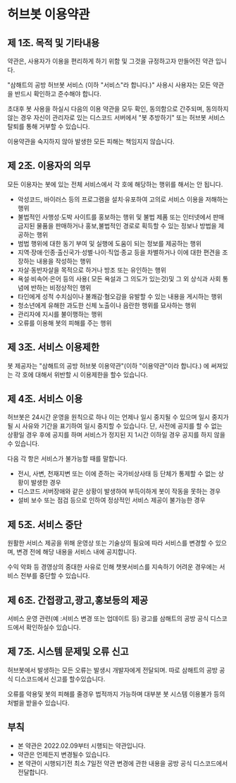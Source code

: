 # 허브봇 이용약관

## 제 1조. 목적 및 기타내용
약관은, 사용자가 이용을 편리하게 하기 위함 및 그것을 규정하고자 만들어진 약관 입니다.

"삼해트의 공방 허브봇 서비스 (이하 "서비스"라 합니다.)" 사용시 사용자는 모든 약관을 반드시 확인하고 준수해야 합니다.

초대후 봇 사용을 하실시 다음의 이용 약관을 모두 확인, 동의함으로 간주되며, 동의하지 않는 경우 자신이 관리자로 있는 디스코드 서버에서 "봇 추방하기" 또는 허브봇 서비스 탈퇴를 통해 거부할 수 있습니다.

이용약관을 숙지하지 않아 발생한 모든 피해는 책임지지 않습니다.

## 제 2조. 이용자의 의무
모든 이용자는 봇에 있는 전체 서비스에서 각 호에 해당하는 행위를 해서는 안 됩니다.
+ 악성코드, 바이러스 등의 프로그램을 설치·유포하여 고의로 서비스 이용을 저해하는 행위
+ 불법적인 사행성·도박 사이트를 홍보하는 행위 및 불법 제품 또는 인터넷에서 판매 금지된 물품을 판매하거나 홍보,불법적인 경로로 획득할 수 있는 정보나 방법을 제공하는 행위
+ 범법 행위에 대한 동기 부여 및 실행에 도움이 되는 정보를 제공하는 행위
+ 지역·장애·인종·출신국가·성별·나이·직업·종교 등을 차별하거나 이에 대한 편견을 조장하는 내용을 작성하는 행위
+ 자살·동반자살을 목적으로 하거나 방조 또는 유인하는 행위
+ 욕설·비속어·은어 등의 사용( 모든 욕설과 그 의도가 있는것)및 그 외 상식과 사회 통념에 반하는 비정상적인 행위
+ 타인에게 성적 수치심이나 불쾌감·혐오감을 유발할 수 있는 내용을 게시하는 행위
+ 청소년에게 유해한 과도한 신체 노출이나 음란한 행위를 묘사하는 행위
+ 관리자에 지시를 불이행하는 행위
+ 오류를 이용해 봇의 피해를 주는 행위

## 제 3조. 서비스 이용제한
봇 제공자는 "삼해트의 공방 허브봇 이용약관"(이하 "이용약관"이라 합니다.) 에 써져있는 각 호에 대해서 위반할 시 이용제한을 할수 있습니다.

## 제 4조. 서비스 이용
허브봇은 24시간 운영을 원칙으로 하나 이는 언제나 일시 중지될 수 있으며 일시 중지가 될 시 사유와 기간을 표기하여 일시 중지할 수 있습니다. 단, 사전에 공지를 할 수 없는 상황일 경우 후에 공지를 하며 서비스가 정지된 지 1시간 이하일 경우 공지를 하지 않을 수 있습니다.

다음 각 항은 서비스가 불가능할 때를 말합니다.

+ 전시, 사변, 천재지변 또는 이에 준하는 국가비상사태 등 단체가 통제할 수 없는 상황이 발생한 경우
+ 디스코드 서버장애와 같은 상황이 발생하여 부득이하게 봇이 작동을 못하는 경우
+ 설비 보수 또는 점검 등으로 인하여 정상적인 서비스 제공이 불가능한 경우

## 제 5조. 서비스 중단
원활한 서비스 제공을 위해 운영상 또는 기술상의 필요에 따라 서비스를 변경할 수 있으며, 변경 전에 해당 내용을 서비스 내에 공지합니다.

수익 악화 등 경영상의 중대한 사유로 인해 챗봇서비스를 지속하기 어려운 경우에는 서비스 전부를 중단할 수 있습니다.

## 제 6조. 간접광고,광고,홍보등의 제공
서비스 운영 관련(예 :서비스 변경 또는 업데이트 등) 광고를 삼해트의 공방 공식 디스코드에서 확인하실수 있습니다.

## 제 7조. 시스템 문제및 오류 신고
허브봇에서 발생하는 모든 오류는 발생시 개발자에게 전달되며.
따로 삼해트의 공방 공식 디스코드에서 신고를 할수있습니다.

오류를 악용및 봇의 피해를 줄경우 법적까지 가능하며 대부분
봇 시스템 이용불가 등의 처벌을 받을수 있습니다.

## 부칙
+ 본 약관은 2022.02.09부터 시행되는 약관입니다.
+ 약관은 언제든지 변경될수 있습니다.
+ 본 약관이 시행되기전 최소 7일전 약관 변경에 관한 내용을 공방 공식 디스코드에서 전달합니다.